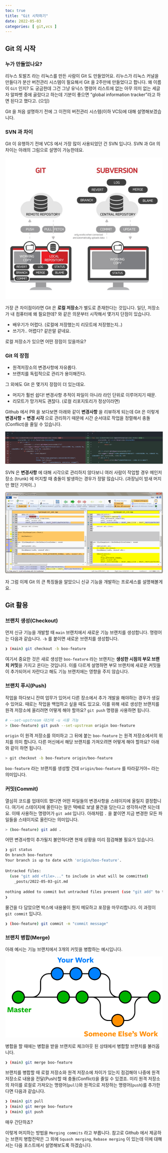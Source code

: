 ```yaml
---
toc: true
title: "Git 시작하기"
date: 2022-05-03
categories: [ git,vcs ]
---
```


## Git 의 시작

### 누가 만들었나요?

리누스 토발즈 라는 리눅스를 만든 사람이 Git 도 만들었어요. 리누스가 리눅스 커널을 만들다가 분산 버전관리 시스템이 필요해서 Git 을 2주만에 만들었다고 합니다. 왜 이름이 `Git` 인지? 도 궁금한데 그건 그냥 유닉스 명령어 리스트에 없는 아무 의미 없는 세글자 알파벳 중에 골랐다고 하는데 기분이 좋으면 “global information tracker”라고 하면 된다고 했다고. (으잉)

Git 을 처음 설명하기 전에 그 이전의 버전관리 시스템(이하 VCS)에 대해 설명해보겠습니다.

### SVN 과 차이

Git 이 유행하기 전에 VCS 에서 가장 많이 사용되었던 건 SVN 입니다. SVN 과 Git 의 차이는 아래의 그림으로 설명이 가능한데요.

![Git vs SVN](https://raw.githubusercontent.com/urunimi/urunimi.github.io/master/_posts/2022-05-03/git-0.png)

가장 큰 차이점이라면 Git 은 **로컬 저장소**가 별도로 존재한다는 것입니다. 일단, 저장소가 내 컴퓨터에 왜 필요한데? 와 같은 의문부터 시작해서 몇가지 단점이 있습니다.

- 배우기가 어렵다. (로컬에 저장했는지 리모트에 저장했는지..)
- 쓰기가.. 어렵다? 같은말 같네요.

로컬 저장소가 있으면 어떤 장점이 있을까요?

### Git 의 장점

- 원격저장소의 변경사항에 자유롭다.
- 브랜치를 독립적으로 관리가 용이해진다.

그 외에도 Git 은 몇가지 장점이 더 있는데요.

- 머지가 훨씬 쉽다! 변경사항 추적이 파일이 아니라 라인 단위로 이루어지기 때문.
- 리모트가 망가져도 괜찮다. (로컬 리포지토리가 정상이라면)

Github 에서 PR 을 보다보면 아래와 같이 **변경사항** 을 리뷰하게 되는데 Git 은 이렇게 **변경사항** + **변경 시각** 으로 관리하기 때문에 시간 순서대로 작업을 정렬해서 충돌(Conflict)을 줄일 수 있습니다. 

![Git Diff](https://raw.githubusercontent.com/urunimi/urunimi.github.io/master/_posts/2022-05-03/git-1.png)

SVN 은 **변경사항** 에 대해 시각으로 관리하지 않다보니 여러 사람이 작업할 경우 메인저장소 (trunk) 에 머지할 때 충돌이 발생하는 경우가 정말 많습니다. (과장님이 밤새 머지만 했던 기억이..)

![SVN Diff](https://raw.githubusercontent.com/urunimi/urunimi.github.io/master/_posts/2022-05-03/git-2.png)

자 그럼 이제 Git 의 큰 특징들을 알았으니 신규 기능을 개발하는 프로세스를 설명해볼게요.

## Git 활용

### 브랜치 생성(Checkout)

먼저 신규 기능을 개발할 때 `main` 브랜치에서 새로운 기능 브랜치를 생성합니다. 명령어는 다음과 같습니다. `-b` 를 붙이면 새로운 브랜치를 생성합니다.

```bash
❯ (main) git checkout -b boo-feature
```

여기서 중요한 것은 새로 생성한 `boo-feature` 라는 브랜치는 **생성한 시점의 부모 브랜치 커밋**을 가지고 온다는 것입니다. 이를 다르게 설명하면 부모 브랜치에 새로운 커밋들이 추가되어서 자란다고 해도 기능 브랜치에는 영향을 주지 않습니다.

### 브랜치 푸시(Push)

작업을 하다보니 잔여 업무가 있어서 다른 장소에서 추가 개발을 해야하는 경우가 생길 수 있어요. 때로는 작업을 백업하고 싶을 때도 있고요. 이를 위해 새로 생성한 브랜치를 원격 저장소에 올리려면 어떻게 해야 할까요? `git push` 명령을 사용하면 됩니다.

```bash
# --set-upstream 대신에 -u 사용 가능
> (boo-feature) git push --set-upstream origin boo-feature
```

`origin` 이 원격 저장소를 의미하고 그 뒤에 붙는 `boo-feature` 는 원격 저장소에서의 위치를 의미 합니다.
다른 머신에서 해당 브랜치를 가져오려면 어떻게 해야 할까요? 아래와 같이 하면 됩니다.

```bash
> git checkout -b boo-feature origin/boo-feature
```

`boo-feature` 라는 브랜치를 생성할 건데 `origin/boo-feature` 를 따라갈거야~ 라는 의미입니다.

### 커밋(Commit)

열심히 코드를 업데이트 했다면 어떤 파일들의 변경사항을 스테이지에 올릴지 결정합니다. 여기서 스테이지에 올린다는 말은 택배로 보낼 물건을 담는다고 생각하시면 되는데요. 이때 사용하는 명령어가 `git add` 입니다. 아래처럼 `.` 을 붙이면 지금 변경한 모든 파일들을 스테이지로 올린다는 의미입니다.

```bash
> (boo-feature) git add .
```

어떤 변경사항이 추가될지 불안하다면 현재 상황을 미리 점검해볼 필요가 있습니다.

```bash
❯ git status
On branch boo-feature
Your branch is up to date with 'origin/boo-feature'.

Untracked files:
  (use "git add <file>..." to include in what will be committed)
	_posts/2022-05-03-git.md

nothing added to commit but untracked files present (use "git add" to track)
❯
```

물건을 다 담았으면 박스에 내용물이 뭔지 메모하고 포장을 마무리합니다. 이 과정이 `git commit` 입니다.

```bash
❯ (boo-feature) git commit -m "commit message"
```

### 브랜치 병합(Merge)

아래 예시는 기능 브랜치에서 3개의 커밋을 병합하는 예시입니다.

![Diff](https://raw.githubusercontent.com/urunimi/urunimi.github.io/master/_posts/2022-05-03/git-3.png)

병합을 할 때에는 병합을 받을 브랜치로 체크아웃 된 상태에서 병합할 브랜치를 불러옵니다.

```bash
❯ (main) git merge boo-feature
```

브랜치를 병합할 때 로컬 저장소와 원격 저장소에 차이가 있는지 점검해야 나중에 원격 저장소로 내용을 전달(Push)할 때 충돌(Conflict)을 줄일 수 있겠죠. 미리 원격 저장소의 차이를 로컬로 가져오는 명령어(`pull`)와 원격으로 저장하는 명령어(`push`)를 추가한다면 다음과 같습니다.

```bash
❯ (main) git pull
❯ (main) git merge boo-feature
❯ (main) git push
```

매우 간단하죠?

이렇게 머지하는 방법을 `Merging commits` 라고 부릅니다. 참고로 Github 에서 제공하는 브랜치 병합전략은 그 외에 `Squash merging`, `Rebase merging` 이 있는데 이에 대해서는 다음 포스트에서 설명해보도록 하겠습니다.
